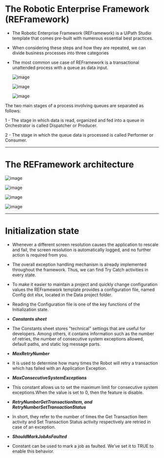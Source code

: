 # The Robotic Enterprise Framework (REFramework)

- The Robotic Enterprise Framework (REFramework) is a UiPath Studio template that comes pre-built with numerous essential best practices.

- When considering these steps and how they are repeated, we can divide business processes into three categories

- The most common use case of REFramework is a transactional unattended process with a queue as data input.



  ![image](https://github.com/user-attachments/assets/4772f2e3-f35e-4d26-a76b-c351353d05f9)


  ![image](https://github.com/user-attachments/assets/cd792874-928d-47dc-bd1b-ac4bd08a1e0f)



  ![image](https://github.com/user-attachments/assets/79b333b0-3130-4057-96fd-747ec5d50c6a)







The two main stages of a process involving queues are separated as follows: 

1 - The stage in which data is read, organized and fed into a queue in Orchestrator is called Dispatcher or Producer. 

2 - The stage in which the queue data is processed is called Performer or Consumer. 

----

# The REFramework architecture 



![image](https://github.com/user-attachments/assets/70e7fc34-d131-4b29-99f3-820391d655da)



![image](https://github.com/user-attachments/assets/be127f67-089b-48ac-bff4-211696c34fa9)





![image](https://github.com/user-attachments/assets/e6d5d5a1-5035-4f42-9238-2e09811990e1)



![image](https://github.com/user-attachments/assets/34da3499-79f8-40b6-abca-c2f96bef2e97)


---

# Initialization state 

- Whenever a different screen resolution causes the application to rescale and fail, the screen resolution is automatically logged, and no further action is required from you. 

- The overall exception handling mechanism is already implemented throughout the framework. Thus, we can find Try Catch activities in every state. 

- To make it easier to maintain a project and quickly change configuration values the REFramework template provides a configuration file, named Config dot xlsx, located in the Data project folder.

- Reading the Configuration file is one of the key functions of the Initialization state.


- ***Constants sheet***
  

- The Constants sheet stores "technical" settings that are useful for developers. Among others, it contains information such as the number of retries, the number of consecutive system exceptions allowed, default paths, and static log message parts.
  

- ***MaxRetryNumber***
  

- It is used to determine how many times the Robot will retry a transaction which has failed with an Application Exception.
  

- ***MaxConsecutiveSystemExceptions***

 
- This constant allows us to set the maximum limit for consecutive system exceptions.When the value is set to 0, then the feature is disable.  

 
 - ***RetryNumberGetTransactionItem, and RetryNumberSetTransactionStatus***
   

 - In short, they refer to the number of times the Get Transaction Item activity and Set Transaction Status activity respectively are retried in case of an exception.


- ***ShouldMarkJobAsFaulted***

- Constant can be used to mark a job as faulted. We’ve set it to TRUE to enable this behavior. 







